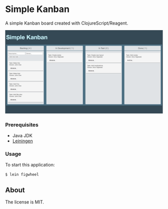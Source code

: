 
# Simple Kanban

A simple Kanban board created with ClojureScript/Reagent.

![screenshot](screenshot.png)

### Prerequisites

* Java JDK
* [Leiningen](http://leiningen.org/)

### Usage

To start this application:

    $ lein figwheel


## About

The license is MIT.